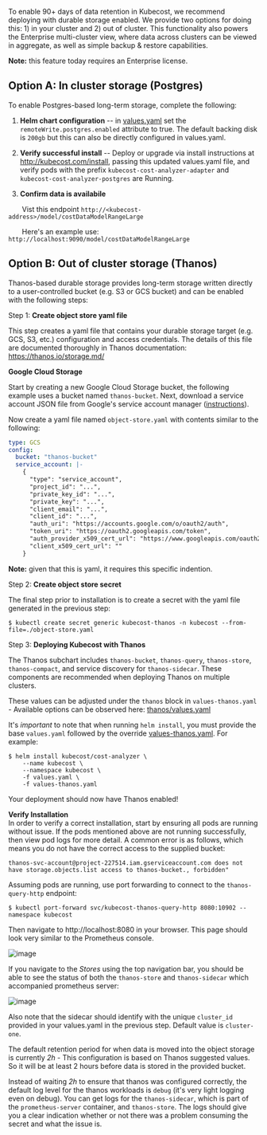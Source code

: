 To enable 90+ days of data retention in Kubecost, we recommend deploying with durable storage enabled. We provide two options for doing this: 1) in your cluster and 2) out of cluster. This functionality also powers the Enterprise multi-cluster view, where data across clusters can be viewed in aggregate, as well as simple backup & restore capabilities.

**Note:** this feature today requires an Enterprise license. 

## Option A: In cluster storage (Postgres)

To enable Postgres-based long-term storage, complete the following:

1. **Helm chart configuration** -- in [values.yaml](https://github.com/kubecost/cost-analyzer-helm-chart/blob/master/cost-analyzer/values.yaml) set the `remoteWrite.postgres.enabled` attribute 
to true. The default backing disk is `200gb` but this can also be directly configured in values.yaml. 
 
2. **Verify successful install** -- Deploy or upgrade via install instructions at <http://kubecost.com/install>, passing this updated values.yaml file, and verify pods with the prefix `kubecost-cost-analyzer-adapter`
and `kubecost-cost-analyzer-postgres` are Running.

3. **Confirm data is availabile**

&nbsp;&nbsp;&nbsp;&nbsp;&nbsp;&nbsp;&nbsp;Vist this endpoint `http://<kubecost-address>/model/costDataModelRangeLarge`

&nbsp;&nbsp;&nbsp;&nbsp;&nbsp;&nbsp;&nbsp;Here's an example use: `http://localhost:9090/model/costDataModelRangeLarge`

## Option B: Out of cluster storage (Thanos)

Thanos-based durable storage provides long-term storage written directly to a user-controlled bucket (e.g. S3 or GCS bucket) and can be enabled with the following steps:

Step 1: **Create object store yaml file** 

This step creates a yaml file that contains your durable storage target (e.g. GCS, S3, etc.) configuration and access credentials. The details of this file are documented thoroughly in Thanos documentation: https://thanos.io/storage.md/

__Google Cloud Storage__

Start by creating a new Google Cloud Storage bucket, the following example uses a bucket named `thanos-bucket`. Next, download a service account JSON file from Google's service account manager ([instructions](/google-service-account-thanos.md)).

Now create a yaml file named `object-store.yaml` with contents similar to the following:

```yaml
type: GCS
config:
  bucket: "thanos-bucket"
  service_account: |-
    {
      "type": "service_account",
      "project_id": "...",
      "private_key_id": "...",
      "private_key": "...",
      "client_email": "...",
      "client_id": "...",
      "auth_uri": "https://accounts.google.com/o/oauth2/auth",
      "token_uri": "https://oauth2.googleapis.com/token",
      "auth_provider_x509_cert_url": "https://www.googleapis.com/oauth2/v1/certs",
      "client_x509_cert_url": ""
    }
```
**Note:** given that this is yaml, it requires this specific indention. 

Step 2: **Create object store secret**   

The final step prior to installation is to create a secret with the yaml file generated in the previous step:
```
$ kubectl create secret generic kubecost-thanos -n kubecost --from-file=./object-store.yaml
```

Step 3: **Deploying Kubecost with Thanos**

The Thanos subchart includes `thanos-bucket`, `thanos-query`, `thanos-store`,  `thanos-compact`, and service discovery for `thanos-sidecar`. These components are recommended when deploying Thanos on multiple clusters.

These values can be adjusted under the `thanos` block in `values-thanos.yaml` - Available options can be observed here: [thanos/values.yaml](https://github.com/kubecost/cost-analyzer-helm-chart/blob/add-thanos/cost-analyzer/charts/thanos/values.yaml)

It's *important* to note that when running `helm install`, you must provide the base `values.yaml` followed by the override [values-thanos.yaml](https://github.com/kubecost/cost-analyzer-helm-chart/blob/master/cost-analyzer/values-thanos.yaml). For example:

```
$ helm install kubecost/cost-analyzer \
    --name kubecost \
    --namespace kubecost \
    -f values.yaml \
    -f values-thanos.yaml
```

Your deployment should now have Thanos enabled!

**Verify Installation**  
In order to verify a correct installation, start by ensuring all pods are running without issue. If the pods mentioned above are not running successfully, then view pod logs for more detail. A common error is as follows, which means you do not have the correct access to the supplied bucket: 

```
thanos-svc-account@project-227514.iam.gserviceaccount.com does not have storage.objects.list access to thanos-bucket., forbidden"
```

Assuming pods are running, use port forwarding to connect to the `thanos-query-http` endpoint:
```
$ kubectl port-forward svc/kubecost-thanos-query-http 8080:10902 --namespace kubecost
```
Then navigate to http://localhost:8080 in your browser. This page should look very similar to the Prometheus console.

![image](https://user-images.githubusercontent.com/334480/66616984-1076e480-eba1-11e9-8dd2-7c20541ad0b1.png)

If you navigate to the *Stores* using the top navigation bar, you should be able to see the status of both the `thanos-store` and `thanos-sidecar` which accompanied prometheus server:

![image](https://user-images.githubusercontent.com/334480/66617048-58960700-eba1-11e9-9f68-d007fcb11410.png)

Also note that the sidecar should identify with the unique `cluster_id` provided in your values.yaml in the previous step. Default value is `cluster-one`.

The default retention period for when data is moved into the object storage is currently *2h* - This configuration is based on Thanos suggested values. So it will be at least 2 hours before data is stored in the provided bucket. 

Instead of waiting *2h* to ensure that thanos was configured correctly, the default log level for the thanos workloads is `debug` (it's very light logging even on debug). You can get logs for the `thanos-sidecar`, which is part of the `prometheus-server` container, and `thanos-store`. The logs should give you a clear indication whether or not there was a problem consuming the secret and what the issue is. 
